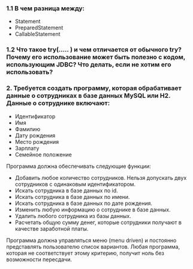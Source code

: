 ### 1.1 В чем разница между:

- Statement
- PreparedStatement
- CallableStatement

### 1.2 Что такое try(..... ) и чем отличается от обычного try? Почему его использование может быть полезно с кодом, использующим JDBC? Что делать, если не хотим его использовать?

### 2. Требуется создать программу, которая обрабативает данные о сотрудниках в базе данных MySQL или H2. Данные о сотруднике включают:

- Идентификатор
- Имя
- Фамилию
- Дату рождения
- Место рождения
- Зарплату
- Семейное положение
   
Программа должна обеспечивать следующие функции:

- Добавить любое количество сотрудников. Нельзя допускать двух сотрудников с одинаковым
идентификатором.
- Искать сотрудника в базе данных по id.
- Искать сотрудника в базе данных по имени.
- Искать сотрудника в базе данных по дате рождения.
- Изменить любую информацию о сотруднике в базе данных.
- Удалить любого сотрудника из базы данных.
- Расчетать общую сумму денег, которые сотрудники получают в качестве заработной платы.

Программа должна управляться меню (menu driven) и постоянно представлять пользователю
список вариантов. Любая программа, которая не соответствует этому критерию, получит ноль
без возможности пересдачи.

